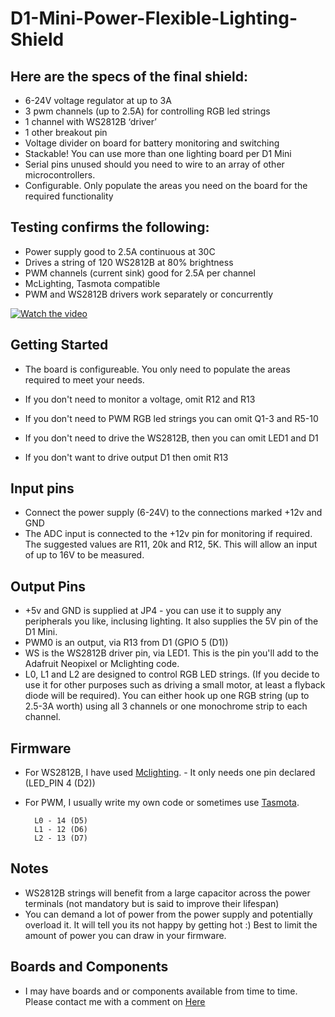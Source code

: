 # D1-Mini-Power-Flexible-Lighting-Shield

## Here are the specs of the final shield:

- 6-24V voltage regulator at up to 3A
- 3 pwm channels (up to 2.5A) for controlling RGB led strings
- 1 channel with WS2812B ‘driver’
- 1 other breakout pin
- Voltage divider on board for battery monitoring and switching
- Stackable! You can use more than one lighting board per D1 Mini
- Serial pins unused should you need to wire to an array of other microcontrollers.
- Configurable.  Only populate the areas you need on the board for the required functionality

## Testing confirms the following:

- Power supply good to 2.5A continuous at 30C
- Drives a string of 120 WS2812B at 80% brightness
- PWM channels (current sink) good for 2.5A per channel
- McLighting, Tasmota compatible
- PWM and WS2812B drivers work separately or concurrently

[![Watch the video](https://img.youtube.com/vi/jdQjJ58oq-U/maxresdefault.jpg)](https://youtu.be/jdQjJ58oq-U)

## Getting Started

- The board is configureable. You only need to populate the areas required to meet your needs. 

- If you don't need to monitor a voltage, omit R12 and R13
- If you don't need to PWM RGB led strings you can omit Q1-3 and R5-10
- If you don't need to drive the WS2812B, then you can omit LED1 and D1
- If you don't want to drive output D1 then omit R13
	
## Input pins

- Connect the power supply (6-24V) to the connections marked +12v and GND
- The ADC input is connected to the +12v pin for monitoring if required. The suggested values are R11, 20k and R12, 5K. This will allow an input of up to 16V to be measured.  

## Output Pins
	
- +5v and GND is supplied at JP4 - you can use it to supply any peripherals you like, inclusing lighting. It also supplies the 5V pin of the D1 Mini.
- PWM0 is an output, via R13 from D1 (GPIO 5 (D1))
- WS is the WS2812B driver pin, via LED1. This is the pin you'll add to the Adafruit Neopixel or Mclighting code.
- L0, L1 and L2 are designed to control RGB LED strings. (If you decide to use it for other purposes such as driving a small motor, at least a flyback diode will be required). You can either hook up one RGB string (up to 2.5-3A worth) using all 3 channels or one monochrome strip to each channel.
 
## Firmware

- For WS2812B, I have used [Mclighting](https://github.com/toblum/McLighting/tree/master/Arduino/McLighting). - It only needs one pin declared (LED_PIN 4 (D2))
- For PWM, I usually write my own code or sometimes use [Tasmota](https://github.com/arendst/Sonoff-Tasmota). 
		
		L0 - 14 (D5)
		L1 - 12 (D6)
		L2 - 13 (D7)

## Notes

- WS2812B strings will benefit from a large capacitor across the power terminals (not mandatory but is said to improve their lifespan)
- You can demand a lot of power from the power supply and potentially overload it. It will tell you its not happy by getting hot :)  Best to limit the amount of power you can draw in your firmware.


## Boards and Components
- I may have boards and or components available from time to time. Please contact me with a comment on [Here](https://kk4oyj.wordpress.com/2019/08/15/esp8266-d1-mini-lighting-shield/)
